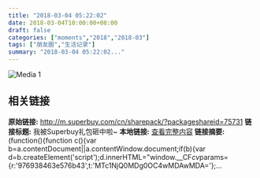 ```yaml
---
title: "2018-03-04 05:22:02"
date: 2018-03-04T10:00:00+08:00
draft: false
categories: ["moments","2018","2018-03"]
tags: ["朋友圈","生活记录"]
summary: "2018-03-04 05:22:02..."
---
```


![Media 1](/Moments/photos/2018-03-04/201803040522020.jpg)

## 相关链接

**原始链接:** http://m.superbuy.com/cn/sharepack/?packageshareid=75731
**链接标题:** 我被Superbuy礼包砸中啦~
**本地链接:** [查看完整内容](/link_content/2018/03/2018-03-04/link_content/)
**链接摘要:** (function(){function c(){var b=a.contentDocument||a.contentWindow.document;if(b){var d=b.createElement('script');d.innerHTML="window.__CF$cv$params={r:'976938463e576b43',t:'MTc1NjQ0MDg0OC4wMDAwMDA='};...

